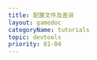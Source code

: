 ```yaml
---
title: 配置文件及差异
layout: gamedoc
categoryName: tutorials
topic: devtools
priority: 01-04
---
```


<!-- md game/tutorials/devtools/_diff/projectconfig.md -->
<!-- md game/tutorials/devtools/_diff/diff.md -->
